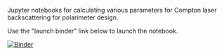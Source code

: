 Jupyter notebooks for calculating various parameters for Compton laser backscattering for polarimeter design.

Use the "launch binder" link below to launch the notebook.

[![Binder](https://mybinder.org/badge_logo.svg)](https://mybinder.org/v2/gh/gaskelld/compton_jupyter/HEAD)